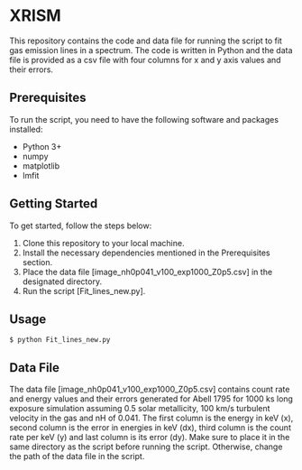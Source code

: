 # XRISM

This repository contains the code and data file for running the script to fit gas emission lines in a spectrum. The code is written in Python and the data file is provided as a csv file with four columns for x and y axis values and their errors.

## Prerequisites
To run the script, you need to have the following software and packages installed:

- Python 3+
- numpy
- matplotlib
- lmfit

## Getting Started
To get started, follow the steps below:

1. Clone this repository to your local machine.
2. Install the necessary dependencies mentioned in the Prerequisites section.
3. Place the data file [image_nh0p041_v100_exp1000_Z0p5.csv] in the designated directory.
4. Run the script [Fit_lines_new.py].

## Usage

```shell
$ python Fit_lines_new.py
```

## Data File
The data file [image_nh0p041_v100_exp1000_Z0p5.csv] contains count rate and energy values and their errors generated for Abell 1795 for 1000 ks long exposure simulation assuming 0.5 solar metallicity, 100 km/s turbulent velocity in the gas and nH of 0.041. The first column is the energy in keV (x), second column is the error in energies in keV (dx), third column is the count rate per keV (y) and last column is its error (dy). Make sure to place it in the same directory as the script before running the script. Otherwise, change the path of the data file in the script.
